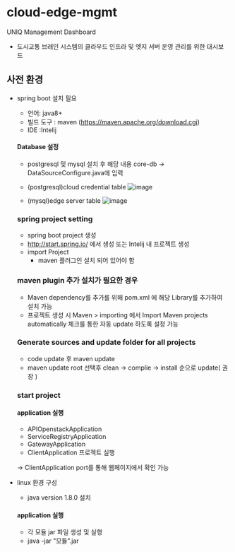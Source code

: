# cloud-edge-mgmt

UNIQ Management Dashboard
* 도시교통 브레인 시스템의 클라우드 인프라 및 엣지 서버 운영 관리를 위한 대시보드


## 사전 환경

* spring boot 설치 필요

  * 언어: java8+
  * 빌드 도구 : maven (https://maven.apache.org/download.cgi)
  * IDE :Intelij
  
  #### Database 설정 
    * postgresql 및 mysql 설치 후 해당 내용 core-db -> DataSourceConfigure.java에 입력
    
    * (postgresql)cloud credential table
    ![image](https://user-images.githubusercontent.com/23303734/204425577-7b03da7a-8f0a-45dd-ab0d-a5e0a02c6dad.png)
    
    * (mysql)edge server table
    ![image](https://user-images.githubusercontent.com/23303734/204425837-4990d451-7350-4ec4-9a04-8f01761fce1b.png)

  ### spring project setting 

  * spring boot project 생성
  * http://start.spring.io/ 에서 생성 또는 Intelij 내 프로젝트 생성
  * import Project
    * maven 플러그인 설치 되어 있어야 함 

  ### maven plugin 추가 설치가 필요한 경우
  
  *  Maven dependency를 추가를 위해 pom.xml 에 해당 Library를 추가하여 설치 가능
  *  프로젝트 생성 시 Maven > importing 에서 Import Maven projects automatically 체크를 통한 자동 update 하도록 설정 가능 

  ### Generate sources and update folder for all projects
  
  * code update 후 maven update 
  * maven update 
    root 선택후 clean -> complie -> install 순으로 update( 권장 )

  ### start project 
        
  #### application 실행 
    * APIOpenstackApplication
    * ServiceRegistryApplication
    * GatewayApplication 
    * ClientApplication 프로젝트 실행
    
    ->  ClientApplication port를 통해 웹페이지에서 확인 가능
    
* linux 환경 구성

  * java version 1.8.0 설치

  #### application 실행
    * 각 모듈 jar 파일 생성 및 실행
    * java -jar "모듈".jar
  
